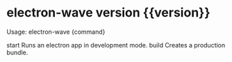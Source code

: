 electron-wave version {{version}}
=====================================

Usage: electron-wave {command}

start					Runs an electron app in development mode.
build					Creates a production bundle.
